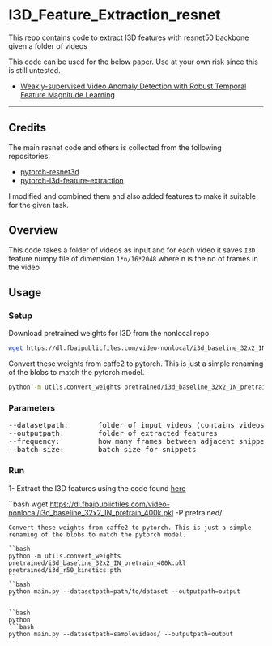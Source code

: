 # I3D_Feature_Extraction_resnet
This repo contains code to extract I3D features with resnet50 backbone given a folder of videos

This code can be used for the below paper. Use at your own risk since this is still untested.
* [Weakly-supervised Video Anomaly Detection with Robust Temporal Feature Magnitude Learning](https://arxiv.org/pdf/2101.10030.pdf)

---


## Credits
The main resnet code and others is collected from the following repositories. 
* [pytorch-resnet3d](https://github.com/Tushar-N/pytorch-resnet3d)
* [pytorch-i3d-feature-extraction](https://github.com/Finspire13/pytorch-i3d-feature-extraction)

I modified and combined them and also added features to make it suitable for the given task.

## Overview
This code takes a folder of videos as input and for each video it saves ```I3D``` feature numpy file of dimension ```1*n/16*2048``` where n is the no.of frames in the video

## Usage
### Setup
Download pretrained weights for I3D from the nonlocal repo
```bash
wget https://dl.fbaipublicfiles.com/video-nonlocal/i3d_baseline_32x2_IN_pretrain_400k.pkl -P pretrained/
```
Convert these weights from caffe2 to pytorch. This is just a simple renaming of the blobs to match the pytorch model.
```bash
python -m utils.convert_weights pretrained/i3d_baseline_32x2_IN_pretrain_400k.pkl pretrained/i3d_r50_kinetics.pth
```

### Parameters
<pre>
--datasetpath:       folder of input videos (contains videos or subdirectories of videos)
--outputpath:        folder of extracted features
--frequency:         how many frames between adjacent snippet
--batch_size:        batch size for snippets
</pre>

### Run
1- Extract the I3D features using the code found [here](https://github.com/GowthamGottimukkala/I3D_Feature_Extraction_resnet/tree/4cd6a1d9816096335ddeee3cd1ca67a82ba65f59)

``bash
wget https://dl.fbaipublicfiles.com/video-nonlocal/i3d_baseline_32x2_IN_pretrain_400k.pkl -P pretrained/
```
Convert these weights from caffe2 to pytorch. This is just a simple renaming of the blobs to match the pytorch model.

``bash
python -m utils.convert_weights pretrained/i3d_baseline_32x2_IN_pretrain_400k.pkl pretrained/i3d_r50_kinetics.pth
``
``bash
python main.py --datasetpath=path/to/dataset --outputpath=output
``

``bash
python 
```bash
python main.py --datasetpath=samplevideos/ --outputpath=output
```
